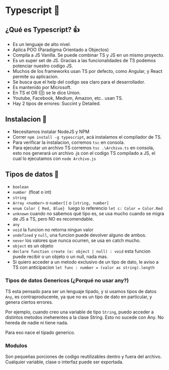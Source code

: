 # Typescript 🚀️

## ¿Qué es Typescript? 👍

* Es un lenguaje de alto nivel.
* Aplica POO (Paradigma Orientado a Objectos)
* Compila a JS Vanilla. Se puede combinar TS y JS en un mismo proyecto.
* Es un super set de JS. Gracias a las funcionalidades de TS podemos potenciar nuestro codigo JS.
* Muchos de los frameworks usan TS por defecto, como Angular, y React permite su aplicacion.
* Se busca que el help del codigo sea claro para el desarrollador.
* Es mantenido por Microsoft.
* En TS el OR (||) se le dice Union.
* Youtube, Facebook, Medium, Amazon, etc.. usan TS.
* Hay 2 tipos de errores: Succint y Detailed.

## Instalacion 🚀️

* Necesitamos instalar NodeJS y NPM
* Correr `npm install -g typescript`, acá instalamos el compilador de TS.
* Para verificar la instalacion, corremos `tsc` en consola.
* Para ejecutar un archivo TS corremos `tsc .\Archivo.ts` en consola, esto nos generará un archivo .js con el codigo TS compilado a JS, el cual lo ejecutamos con `node Archivo.js`

## Tipos de datos 👀️

* `boolean`
* `number `(float o int)
* `string`
* `Array <number>` o `number[]` o `[string, number]`
* `enum Color { Red, Blue} ` luego lo referencio `let c: Color = Color.Red`
* `unknown` cuando no sabemos qué tipo es, se usa mucho cuando se migra de JS a TS, pero NO es recomendable.
* `any`
* `void` la funcion no retorna ningun valor
* `undefined` y `null`, una funcion puede devolver alguno de ambos.
* `never` los valores que nunca ocurren, se usa en catch mucho.
* `object` es un objeto
* `declare function create (o: object | null) : void` esta funcion puede recibir o un objeto o un null, nada mas.
* Si quiero acceder a un metodo exclusivo de un tipo de dato, le aviso a TS con anticipacion `let func : number = (valor as string).length`

### Tipos de datos Genericos (¿Porqué no usar any?)

TS esta pensado para ser un lenguaje tipado, y si usamos tipos de datos `Any`, es contraproducente, ya que no es un tipo de dato en particular, y genera ciertos errores.

Por ejemplo, cuando creo una variable de tipo `String`, puedo acceder a distintos metodos ineherentes a la clase String. Esto no sucede con Any. No hereda de nadie ni tiene nada.

Para eso nace el tipado generico.

### Modulos

Son pequeñas porciones de codigo reutilizables dentro y fuera del archivo. Cualquier variable, clase o interfaz puede ser exportada.

